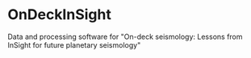 # OnDeckInSight
Data and processing software for "On-deck seismology: Lessons from InSight for future planetary seismology"
